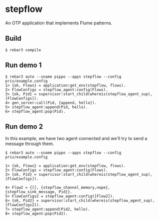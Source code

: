 stepflow
========

An OTP application that implements Flume patterns.

Build
-----

    $ rebar3 compile

Run demo 1
----------

    $ rebar3 auto --sname pippo --apps stepflow --config priv/example.config
    1> {ok, Flows} = application:get_env(stepflow, flows).
    2> FlowConfigs = stepflow_agent:config(Flows).
    3> {ok, Pid} = supervisor:start_child(whereis(stepflow_agent_sup), [FlowConfigs]).
    4> gen_server:call(Pid, {append, hello}).
    5> stepflow_agent:append(Pid, hello).
    6> stepflow_agent:pop(Pid).

Run demo 2
----------

In this example, we have two agent connected and we'll try to send a message
through them.

    $ rebar3 auto --sname pippo --apps stepflow --config priv/example.config

    1> {ok, Flows} = application:get_env(stepflow, flows).
    2> FlowConfigs = stepflow_agent:config(Flows).
    3> {ok, Pid} = supervisor:start_child(whereis(stepflow_agent_sup), [FlowConfigs]).

    4> Flow2 = {[], {stepflow_channel_memory,nope}, {stepflow_sink_message, Pid}}.
    5> FlowConfigs2 = stepflow_agent:config([Flow2]).
    6> {ok, Pid2} = supervisor:start_child(whereis(stepflow_agent_sup), [FlowConfigs2]).
    7> stepflow_agent:append(Pid2, hello).
    8> stepflow_agent:pop(Pid2).
